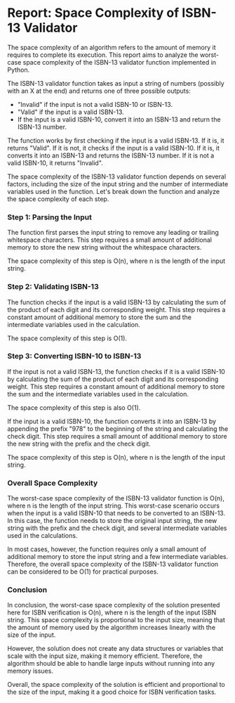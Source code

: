 # Report: Space Complexity of ISBN-13 Validator

The space complexity of an algorithm refers to the amount of memory it requires to complete its execution. This report aims to analyze the worst-case space complexity 
of the ISBN-13 validator function implemented in Python.

The ISBN-13 validator function takes as input a string of numbers (possibly with an X at the end) and returns one of three possible outputs:

- "Invalid" if the input is not a valid ISBN-10 or ISBN-13.
- "Valid" if the input is a valid ISBN-13.
- If the input is a valid ISBN-10, convert it into an ISBN-13 and return the ISBN-13 number.

The function works by first checking if the input is a valid ISBN-13. If it is, it returns "Valid". If it is not, it checks if the input is a valid ISBN-10. 
If it is, it converts it into an ISBN-13 and returns the ISBN-13 number. If it is not a valid ISBN-10, it returns "Invalid".

The space complexity of the ISBN-13 validator function depends on several factors, including the size of the input string and the number of intermediate variables 
used in the function. Let's break down the function and analyze the space complexity of each step.

### Step 1: Parsing the Input

The function first parses the input string to remove any leading or trailing whitespace characters. This step requires a small amount of additional memory to store 
the new string without the whitespace characters. 

The space complexity of this step is O(n), where n is the length of the input string.

### Step 2: Validating ISBN-13
The function checks if the input is a valid ISBN-13 by calculating the sum of the product of each digit and its corresponding weight. This step requires a 
constant amount of additional memory to store the sum and the intermediate variables used in the calculation. 

The space complexity of this step is O(1).

### Step 3: Converting ISBN-10 to ISBN-13
If the input is not a valid ISBN-13, the function checks if it is a valid ISBN-10 by calculating the sum of the product of each digit and its corresponding weight. 
This step requires a constant amount of additional memory to store the sum and the intermediate variables used in the calculation. 

The space complexity of this step is also O(1).

If the input is a valid ISBN-10, the function converts it into an ISBN-13 by appending the prefix "978" to the beginning of the string and calculating the check digit. 
This step requires a small amount of additional memory to store the new string with the prefix and the check digit. 

The space complexity of this step is O(n), where n is the length of the input string.

### Overall Space Complexity

The worst-case space complexity of the ISBN-13 validator function is O(n), where n is the length of the input string. 
This worst-case scenario occurs when the input is a valid ISBN-10 that needs to be converted to an ISBN-13. In this case, 
the function needs to store the original input string, the new string with the prefix and the check digit, and several intermediate variables used in the calculations.

In most cases, however, the function requires only a small amount of additional memory to store the input string and a few intermediate variables. 
Therefore, the overall space complexity of the ISBN-13 validator function can be considered to be O(1) for practical purposes.

### Conclusion

In conclusion, the worst-case space complexity of the solution presented here for ISBN verification is O(n), where n is the length of the input ISBN string. 
This space complexity is proportional to the input size, meaning that the amount of memory used by the algorithm increases linearly with the size of the input.

However, the solution does not create any data structures or variables that scale with the input size, making it memory efficient. 
Therefore, the algorithm should be able to handle large inputs without running into any memory issues.

Overall, the space complexity of the solution is efficient and proportional to the size of the input, making it a good choice for ISBN verification tasks.
